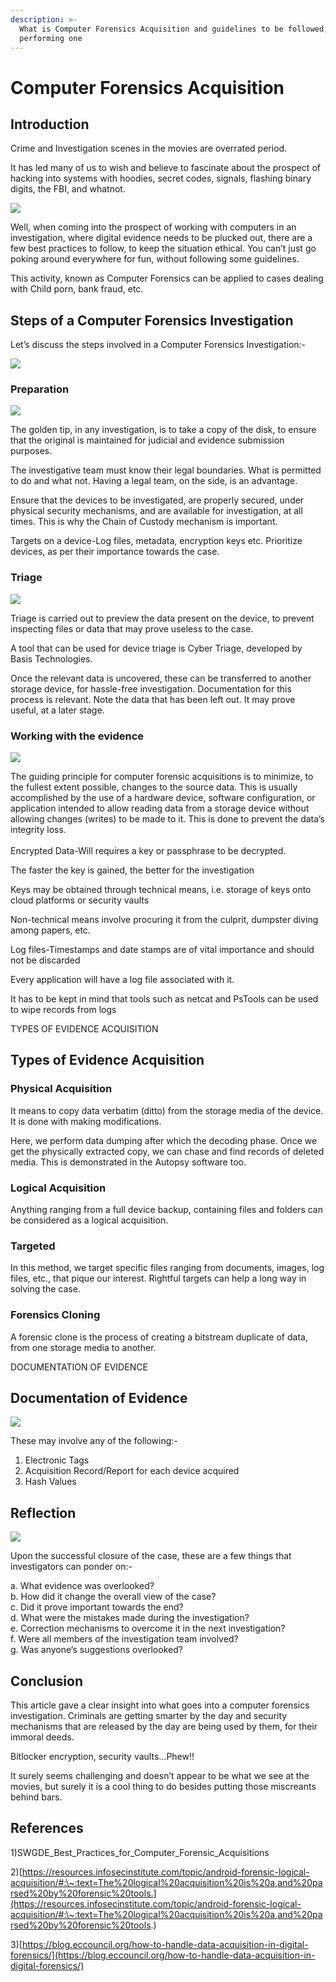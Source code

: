 ```yaml
---
description: >-
  What is Computer Forensics Acquisition and guidelines to be followed, while
  performing one
---
```


# Computer Forensics Acquisition

## Introduction

Crime and Investigation scenes in the movies are overrated period.

It has led many of us to wish and believe to fascinate about the prospect of hacking into systems with hoodies, secret codes, signals, flashing binary digits, the FBI, and whatnot.

&#x20;                                              ![](https://miro.medium.com/max/960/1\*WiISJgYF5u6HYh-KUO-DMQ.jpeg)

Well, when coming into the prospect of working with computers in an investigation, where digital evidence needs to be plucked out, there are a few best practices to follow, to keep the situation ethical. You can’t just go poking around everywhere for fun, without following some guidelines.

This activity, known as Computer Forensics can be applied to cases dealing with Child porn, bank fraud, etc.

## Steps of a Computer Forensics Investigation

Let’s discuss the steps involved in a Computer Forensics Investigation:-

&#x20;                                             ![](https://miro.medium.com/max/1308/1\*2dGEiRmqwKJMO5TIs7u0kw.jpeg)

### Preparation

&#x20;                                              ![](https://miro.medium.com/max/1400/0\*HNd9Xyzr4FYmxM-9.jpg)

The golden tip, in any investigation, is to take a copy of the disk, to ensure that the original is maintained for judicial and evidence submission purposes.

The investigative team must know their legal boundaries. What is permitted to do and what not. Having a legal team, on the side, is an advantage.

Ensure that the devices to be investigated, are properly secured, under physical security mechanisms, and are available for investigation, at all times. This is why the Chain of Custody mechanism is important.

Targets on a device-Log files, metadata, encryption keys etc. Prioritize devices, as per their importance towards the case.

### Triage

&#x20;                                                    ![](https://miro.medium.com/max/1400/0\*WjiwafStz0ilMMn5.jpg)

Triage is carried out to preview the data present on the device, to prevent inspecting files or data that may prove useless to the case.

A tool that can be used for device triage is Cyber Triage, developed by Basis Technologies.

Once the relevant data is uncovered, these can be transferred to another storage device, for hassle-free investigation. Documentation for this process is relevant. Note the data that has been left out. It may prove useful, at a later stage.

### Working with the evidence

&#x20;                                            ![](https://miro.medium.com/max/1252/0\*Y8DYnyNrN8qrwIEA.jpg)

The guiding principle for computer forensic acquisitions is to minimize, to the fullest extent possible, changes to the source data. This is usually accomplished by the use of a hardware device, software configuration, or application intended to allow reading data from a storage device without allowing changes (writes) to be made to it. This is done to prevent the data’s integrity loss.\
\
Encrypted Data-Will requires a key or passphrase to be decrypted.

The faster the key is gained, the better for the investigation

Keys may be obtained through technical means, i.e. storage of keys onto cloud platforms or security vaults

Non-technical means involve procuring it from the culprit, dumpster diving among papers, etc.

Log files-Timestamps and date stamps are of vital importance and should not be discarded

Every application will have a log file associated with it.

It has to be kept in mind that tools such as netcat and PsTools can be used to wipe records from logs

TYPES OF EVIDENCE ACQUISITION

## Types of Evidence Acquisition

### Physical Acquisition

It means to copy data verbatim (ditto) from the storage media of the device. It is done with making modifications.

Here, we perform data dumping after which the decoding phase. Once we get the physically extracted copy, we can chase and find records of deleted media. This is demonstrated in the Autopsy software too.

### Logical Acquisition

Anything ranging from a full device backup, containing files and folders can be considered as a logical acquisition.

### Targeted

In this method, we target specific files ranging from documents, images, log files, etc., that pique our interest. Rightful targets can help a long way in solving the case.

### Forensics Cloning

A forensic clone is the process of creating a bitstream duplicate of data, from one storage media to another.

DOCUMENTATION OF EVIDENCE

## Documentation of Evidence

&#x20;                                                 ![](https://miro.medium.com/max/676/0\*ckHG\_zkOcrWm0QGz)

These may involve any of the following:-

1. Electronic Tags
2. Acquisition Record/Report for each device acquired
3. Hash Values

## Reflection

&#x20;                                                   ![](https://miro.medium.com/max/1400/0\*VnaB55kyiESczPoA.png)

Upon the successful closure of the case, these are a few things that investigators can ponder on:-

a. What evidence was overlooked?\
b. How did it change the overall view of the case?\
c. Did it prove important towards the end?\
d. What were the mistakes made during the investigation?\
e. Correction mechanisms to overcome it in the next investigation?\
f. Were all members of the investigation team involved?\
g. Was anyone’s suggestions overlooked?

## Conclusion

This article gave a clear insight into what goes into a computer forensics investigation. Criminals are getting smarter by the day and security mechanisms that are released by the day are being used by them, for their immoral deeds.

Bitlocker encryption, security vaults…Phew!!

It surely seems challenging and doesn’t appear to be what we see at the movies, but surely it is a cool thing to do besides putting those miscreants behind bars.

## References

1\)SWGDE\_Best\_Practices\_for\_Computer\_Forensic\_Acquisitions

2\)[https://resources.infosecinstitute.com/topic/android-forensic-logical-acquisition/#:\~:text=The%20logical%20acquisition%20is%20a,and%20parsed%20by%20forensic%20tools.](https://resources.infosecinstitute.com/topic/android-forensic-logical-acquisition/#:\~:text=The%20logical%20acquisition%20is%20a,and%20parsed%20by%20forensic%20tools.)

3\)[https://blog.eccouncil.org/how-to-handle-data-acquisition-in-digital-forensics/](https://blog.eccouncil.org/how-to-handle-data-acquisition-in-digital-forensics/)
